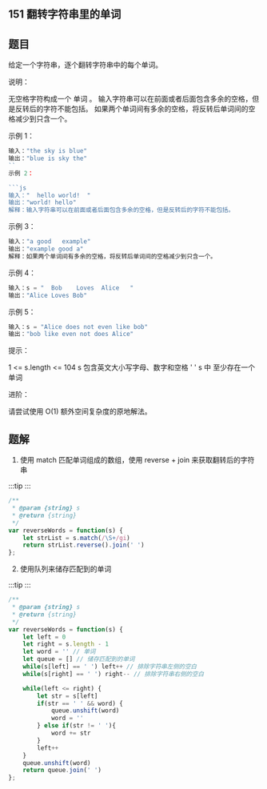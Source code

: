 ## 151 翻转字符串里的单词

## 题目
给定一个字符串，逐个翻转字符串中的每个单词。

说明：

无空格字符构成一个 单词 。
输入字符串可以在前面或者后面包含多余的空格，但是反转后的字符不能包括。
如果两个单词间有多余的空格，将反转后单词间的空格减少到只含一个。
 

示例 1：

```js
输入："the sky is blue"
输出："blue is sky the"
``
示例 2：

```js
输入："  hello world!  "
输出："world! hello"
解释：输入字符串可以在前面或者后面包含多余的空格，但是反转后的字符不能包括。
```
示例 3：
```js
输入："a good   example"
输出："example good a"
解释：如果两个单词间有多余的空格，将反转后单词间的空格减少到只含一个。
```
示例 4：
```js
输入：s = "  Bob    Loves  Alice   "
输出："Alice Loves Bob"
```
示例 5：
```js
输入：s = "Alice does not even like bob"
输出："bob like even not does Alice"
```

提示：

1 <= s.length <= 104
s 包含英文大小写字母、数字和空格 ' '
s 中 至少存在一个 单词
 

进阶：

请尝试使用 O(1) 额外空间复杂度的原地解法。

## 题解

1. 使用 match 匹配单词组成的数组，使用 reverse + join 来获取翻转后的字符串

:::tip
<runtime :list="[84, 56.59, 38.8, 32.65]" />
:::

```js
/**
 * @param {string} s
 * @return {string}
 */
var reverseWords = function(s) {
    let strList = s.match(/\S+/gi)
    return strList.reverse().join(' ')
};
```

<situation>
    <template v-slot:time>
        `O(n)`，使用 match 方法进行查找
    </template>
    <template v-slot:space>
        `O(n)`，使用了额外空间用来保存拆分后的数组
    </template>
    <template v-slot:good>
        传入的字符串较短，则进行较少操作
    </template>
    <template v-slot:bad>
        传入的字符串较长，则需要进行多次操作
    </template>
</situation>


2. 使用队列来储存匹配到的单词

:::tip
<runtime :list="[92, 29.52, 39.2, 22.91]" />
:::

```js
/**
 * @param {string} s
 * @return {string}
 */
var reverseWords = function(s) {
    let left = 0
    let right = s.length - 1
    let word = '' // 单词
    let queue = [] // 储存匹配到的单词
    while(s[left] == ' ') left++ // 排除字符串左侧的空白
    while(s[right] == ' ') right-- // 排除字符串右侧的空白 

    while(left <= right) {
        let str = s[left]
        if(str == ' ' && word) {
            queue.unshift(word)
            word = ''
        } else if(str != ' '){
            word += str
        }
        left++
    }
    queue.unshift(word)
    return queue.join(' ')
};
```

<situation>
    <template v-slot:time>
        `O(n)`，使用 while 循环来进行查找。
    </template>
    <template v-slot:space>
        `O(n)`，使用了一个数组来储存单词。
    </template>
    <template v-slot:good>
        传入的字符串较短，则进行较少操作
    </template>
    <template v-slot:bad>
        传入的字符串较长，则需要进行多次操作
    </template>
</situation>